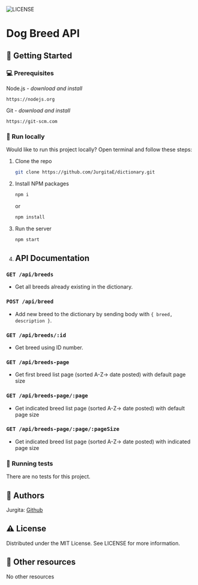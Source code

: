 ![LICENSE](https://img.shields.io/badge/license-MIT-blue.svg?style=flat-square)

# Dog Breed API

## 🧰 Getting Started

### 💻 Prerequisites

Node.js - _download and install_

```
https://nodejs.org
```

Git - _download and install_

```
https://git-scm.com
```

### 🏃 Run locally

Would like to run this project locally? Open terminal and follow these steps:

1. Clone the repo
    ```sh
    git clone https://github.com/JurgitaE/dictionary.git
    ```
2. Install NPM packages
    ```sh
    npm i
    ```
    or
    ```sh
    npm install
    ```
3. Run the server
    ```sh
    npm start
    ```
4. ## API Documentation

### `GET /api/breeds`

-   Get all breeds already existing in the dictionary.

### `POST /api/breed`

-   Add new breed to the dictionary by sending body with `{ breed, description }`.

### `GET /api/breeds/:id`

-   Get breed using ID number.

### `GET /api/breeds-page`

-   Get first breed list page (sorted A-Z-> date posted) with default page size

### `GET /api/breeds-page/:page`

-   Get indicated breed list page (sorted A-Z-> date posted) with default page size

### `GET /api/breeds-page/:page/:pageSize`

-   Get indicated breed list page (sorted A-Z-> date posted) with indicated page size

### 🧪 Running tests

There are no tests for this project.

## 🎅 Authors

Jurgita: [Github](https://github.com/JurgitaE)

## ⚠️ License

Distributed under the MIT License. See LICENSE for more information.

## 🔗 Other resources

No other resources
